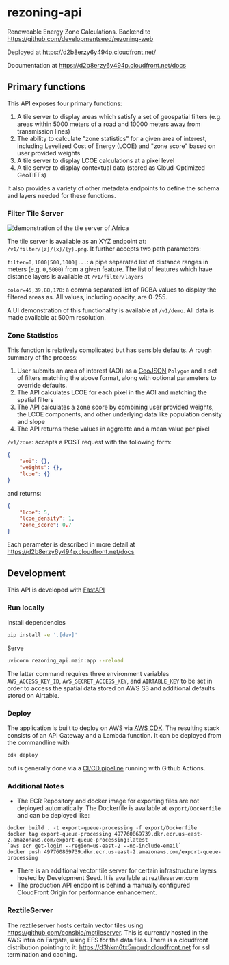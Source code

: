 # rezoning-api

Reneweable Energy Zone Calculations. Backend to https://github.com/developmentseed/rezoning-web

Deployed at https://d2b8erzy6y494p.cloudfront.net/

Documentation at https://d2b8erzy6y494p.cloudfront.net/docs

## Primary functions

This API exposes four primary functions:
1. A tile server to display areas which satisfy a set of geospatial filters (e.g. areas within 5000 meters of a road and 10000 meters away from transmission lines)
2. The ability to calculate "zone statistics" for a given area of interest, including Levelized Cost of Energy (LCOE) and "zone score" based on user provided weights
3. A tile server to display LCOE calculations at a pixel level
4. A tile server to display contextual data (stored as Cloud-Optimized GeoTIFFs)

It also provides a variety of other metadata endpoints to define the schema and layers needed for these functions.

### Filter Tile Server

![demonstration of the tile server of Africa](images/rezoning-api-filter.gif)

The tile server is available as an XYZ endpoint at: `/v1/filter/{z}/{x}/{y}.png`. It further accepts two path parameters:

`filter=0,1000|500,1000|...`: a pipe separated list of distance ranges in meters (e.g. `0,5000`) from a given feature. The list of features which have distance layers is available at `/v1/filter/layers`

`color=45,39,88,178`: a comma separated list of RGBA values to display the filtered areas as. All values, including opacity, are 0-255.

A UI demonstration of this functionality is available at `/v1/demo`. All data is made available at 500m resolution.

### Zone Statistics

This function is relatively complicated but has sensible defaults. A rough summary of the process:
1. User submits an area of interest (AOI) as a [GeoJSON](https://geojson.org/) `Polygon` and a set of filters matching the above format, along with optional parameters to override defaults.
2. The API calculates LCOE for each pixel in the AOI and matching the spatial filters
3. The API calculates a zone score by combining user provided weights, the LCOE components, and other underlying data like population density and slope
4. The API returns these values in aggreate and a mean value per pixel

`/v1/zone`: accepts a POST request with the following form:

```json
{
    "aoi": {},
    "weights": {},
    "lcoe": {} 
}
```

and returns:

```json
{
    "lcoe": 5,
    "lcoe_density": 1,
    "zone_score": 0.7
}
```

Each parameter is described in more detail at https://d2b8erzy6y494p.cloudfront.net/docs

## Development

This API is developed with [FastAPI](https://fastapi.tiangolo.com/)

### Run locally

Install dependencies

```sh
pip install -e '.[dev]'
```

Serve 

```sh
uvicorn rezoning_api.main:app --reload
```

The latter command requires three environment variables `AWS_ACCESS_KEY_ID`,  `AWS_SECRET_ACCESS_KEY`, and `AIRTABLE_KEY` to be set in order to access the spatial data stored on AWS S3 and additional defaults stored on Airtable.

### Deploy

The application is built to deploy on AWS via [AWS CDK](https://aws.amazon.com/cdk/). The resulting stack consists of an API Gateway and a Lambda function. It can be deployed from the commandline with 

```sh
cdk deploy
```

but is generally done via a [CI/CD pipeline](.github/workflows/ci.yml) running with Github Actions.

### Additional Notes

- The ECR Repository and docker image for exporting files are not deployed automatically. The Dockerfile is available at `export/Dockerfile` and can be deployed like:
```
docker build . -t export-queue-processing -f export/Dockerfile
docker tag export-queue-processing 497760869739.dkr.ecr.us-east-2.amazonaws.com/export-queue-processing:latest
`aws ecr get-login --region=us-east-2 --no-include-email`
docker push 497760869739.dkr.ecr.us-east-2.amazonaws.com/export-queue-processing
```
- There is an additional vector tile server for certain infrastructure layers hosted by Development Seed. It is available at reztileserver.com
- The production API endpoint is behind a manually configured CloudFront Origin for performance enhancement.

### ReztileServer

The reztileserver hosts certain vector tiles using https://github.com/consbio/mbtileserver. This is currently hosted in the AWS infra on Fargate, using EFS for the data files. There is a cloudfront distribution pointing to it: https://d3hkm6tx5mgudr.cloudfront.net for ssl termination and caching. 
